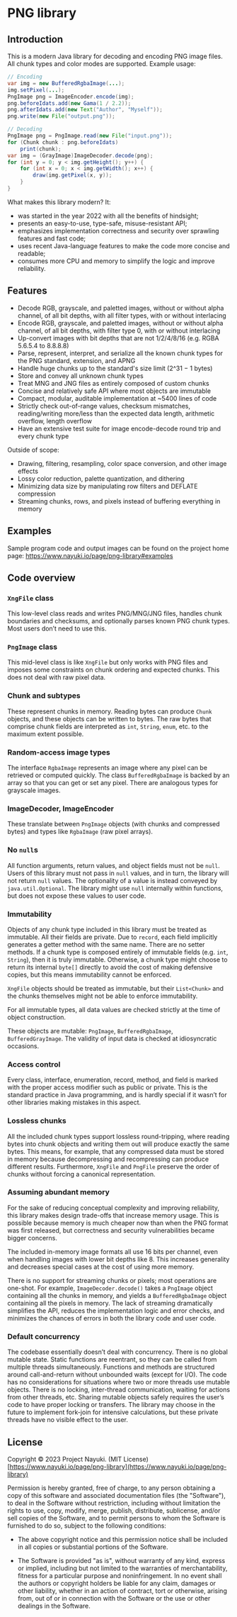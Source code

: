 PNG library
===========

Introduction
------------

This is a modern Java library for decoding and encoding PNG image files. All chunk types and color modes are supported. Example usage:

```java
// Encoding
var img = new BufferedRgbaImage(...);
img.setPixel(...);
PngImage png = ImageEncoder.encode(img);
png.beforeIdats.add(new Gama(1 / 2.2));
png.afterIdats.add(new Text("Author", "Myself"));
png.write(new File("output.png"));

// Decoding
PngImage png = PngImage.read(new File("input.png"));
for (Chunk chunk : png.beforeIdats)
    print(chunk);
var img = (GrayImage)ImageDecoder.decode(png);
for (int y = 0; y < img.getHeight(); y++) {
    for (int x = 0; x < img.getWidth(); x++) {
        draw(img.getPixel(x, y));
    }
}
```

What makes this library modern? It:

* was started in the year 2022 with all the benefits of hindsight;
* presents an easy-to-use, type-safe, misuse-resistant API;
* emphasizes implementation correctness and security over sprawling features and fast code;
* uses recent Java-language features to make the code more concise and readable;
* consumes more CPU and memory to simplify the logic and improve reliability.


Features
--------

* Decode RGB, grayscale, and paletted images, without or without alpha channel, of all bit depths, with all filter types, with or without interlacing
* Encode RGB, grayscale, and paletted images, without or without alpha channel, of all bit depths, with filter type 0, with or without interlacing
* Up-convert images with bit depths that are not 1/2/4/8/16 (e.g. RGBA 5.6.5.4 to 8.8.8.8)
* Parse, represent, interpret, and serialize all the known chunk types for the PNG standard, extension, and APNG
* Handle huge chunks up to the standard's size limit (2^31 − 1 bytes)
* Store and convey all unknown chunk types
* Treat MNG and JNG files as entirely composed of custom chunks
* Concise and relatively safe API where most objects are immutable
* Compact, modular, auditable implementation at ~5400 lines of code
* Strictly check out-of-range values, checksum mismatches, reading/writing more/less than the expected data length, arithmetic overflow, length overflow
* Have an extensive test suite for image encode-decode round trip and every chunk type

Outside of scope:
* Drawing, filtering, resampling, color space conversion, and other image effects
* Lossy color reduction, palette quantization, and dithering
* Minimizing data size by manipulating row filters and DEFLATE compression
* Streaming chunks, rows, and pixels instead of buffering everything in memory


Examples
--------

Sample program code and output images can be found on the project home page: https://www.nayuki.io/page/png-library#examples


Code overview
-------------

### `XngFile` class
This low-level class reads and writes PNG/MNG/JNG files, handles chunk boundaries and checksums, and optionally parses known PNG chunk types. Most users don’t need to use this.

### `PngImage` class
This mid-level class is like `XngFile` but only works with PNG files and imposes some constraints on chunk ordering and expected chunks. This does not deal with raw pixel data.

### Chunk and subtypes
These represent chunks in memory. Reading bytes can produce `Chunk` objects, and these objects can be written to bytes. The raw bytes that comprise chunk fields are interpreted as `int`, `String`, `enum`, etc. to the maximum extent possible.

### Random-access image types
The interface `RgbaImage` represents an image where any pixel can be retrieved or computed quickly. The class `BufferedRgbaImage` is backed by an array so that you can get or set any pixel. There are analogous types for grayscale images.

### ImageDecoder, ImageEncoder
These translate between `PngImage` objects (with chunks and compressed bytes) and types like `RgbaImage` (raw pixel arrays).

### No `null`s
All function arguments, return values, and object fields must not be `null`. Users of this library must not pass in `null` values, and in turn, the library will not return `null` values. The optionality of a value is instead conveyed by `java.util.Optional`. The library might use `null` internally within functions, but does not expose these values to user code.

### Immutability
Objects of any chunk type included in this library must be treated as immutable. All their fields are private. Due to `record`, each field implicitly generates a getter method with the same name. There are no setter methods. If a chunk type is composed entirely of immutable fields (e.g. `int`, `String`), then it is truly immutable. Otherwise, a chunk type might choose to return its internal `byte[]` directly to avoid the cost of making defensive copies, but this means immutability cannot be enforced.

`XngFile` objects should be treated as immutable, but their `List<Chunk>` and the chunks themselves might not be able to enforce immutability.

For all immutable types, all data values are checked strictly at the time of object construction.

These objects are mutable: `PngImage`, `BufferedRgbaImage`, `BufferedGrayImage`. The validity of input data is checked at idiosyncratic occasions.

### Access control
Every class, interface, enumeration, record, method, and field is marked with the proper access modifier such as public or private. This is the standard practice in Java programming, and is hardly special if it wasn’t for other libraries making mistakes in this aspect.

### Lossless chunks
All the included chunk types support lossless round-tripping, where reading bytes into chunk objects and writing them out will produce exactly the same bytes. This means, for example, that any compressed data must be stored in memory because decompressing and recompressing can produce different results. Furthermore, `XngFile` and `PngFile` preserve the order of chunks without forcing a canonical representation.

### Assuming abundant memory
For the sake of reducing conceptual complexity and improving reliability, this library makes design trade-offs that increase memory usage. This is possible because memory is much cheaper now than when the PNG format was first released, but correctness and security vulnerabilities became bigger concerns.

The included in-memory image formats all use 16 bits per channel, even when handling images with lower bit depths like 8. This increases generality and decreases special cases at the cost of using more memory.

There is no support for streaming chunks or pixels; most operations are one-shot. For example, `ImageDecoder.decode()` takes a `PngImage` object containing all the chunks in memory, and yields a `BufferedRgbaImage` object containing all the pixels in memory. The lack of streaming dramatically simplifies the API, reduces the implementation logic and error checks, and minimizes the chances of errors in both the library code and user code.

### Default concurrency
The codebase essentially doesn’t deal with concurrency. There is no global mutable state. Static functions are reentrant, so they can be called from multiple threads simultaneously. Functions and methods are structured around call-and-return without unbounded waits (except for I/O). The code has no considerations for situations where two or more threads use mutable objects. There is no locking, inter-thread communication, waiting for actions from other threads, etc. Sharing mutable objects safely requires the user’s code to have proper locking or transfers. The library may choose in the future to implement fork-join for intensive calculations, but these private threads have no visible effect to the user.


License
-------

Copyright © 2023 Project Nayuki. (MIT License)  
[https://www.nayuki.io/page/png-library](https://www.nayuki.io/page/png-library)

Permission is hereby granted, free of charge, to any person obtaining a copy of
this software and associated documentation files (the "Software"), to deal in
the Software without restriction, including without limitation the rights to
use, copy, modify, merge, publish, distribute, sublicense, and/or sell copies of
the Software, and to permit persons to whom the Software is furnished to do so,
subject to the following conditions:

* The above copyright notice and this permission notice shall be included in
  all copies or substantial portions of the Software.

* The Software is provided "as is", without warranty of any kind, express or
  implied, including but not limited to the warranties of merchantability,
  fitness for a particular purpose and noninfringement. In no event shall the
  authors or copyright holders be liable for any claim, damages or other
  liability, whether in an action of contract, tort or otherwise, arising from,
  out of or in connection with the Software or the use or other dealings in the
  Software.
